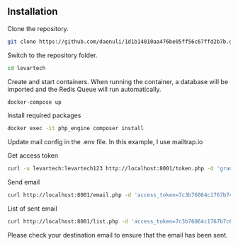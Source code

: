 ## Installation

Clone the repository.

```bash
git clone https://github.com/daenuli/1d1b14010aa476be05ff56c67ffd2b7b.git levartech
```

Switch to the repository folder.

```bash
cd levartech
```

Create and start containers. When running the container, a database will be imported and the Redis Queue will run automatically.

```bash
docker-compose up
```

Install required packages

```bash
docker exec -it php_engine composer install
```

Update mail config in the .env file. In this example, I use mailtrap.io

Get access token 

```bash
curl -u levartech:levartech123 http://localhost:8001/token.php -d 'grant_type=client_credentials'
```

Send email

```bash
curl http://localhost:8001/email.php -d 'access_token=7c3b76064c1767b7c62423a6a916ac3c10610741&email=obama@mail.com&title=Hello World&text=How are you ?'
```

List of sent email
```bash
curl http://localhost:8001/list.php -d 'access_token=7c3b76064c1767b7c62423a6a916ac3c10610741'
```

Please check your destination email to ensure that the email has been sent.